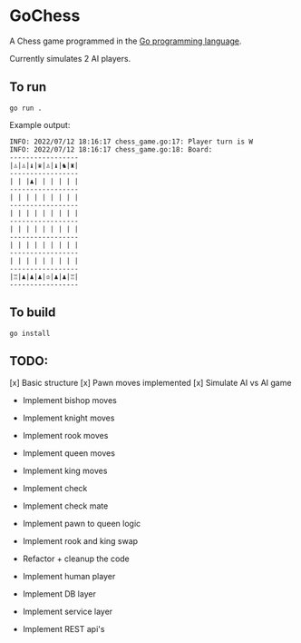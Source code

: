 # GoChess
A Chess game programmed in the [Go programming language](https://go.dev/). 

Currently simulates 2 AI players.

## To run
`go run .`

Example output:

```
INFO: 2022/07/12 18:16:17 chess_game.go:17: Player turn is W
INFO: 2022/07/12 18:16:17 chess_game.go:18: Board:
-----------------
|♙|♙|♝|♛|♙|♝|♞|♜|
-----------------
| | |♟| | | | | |
-----------------
| | | | | | | | |
-----------------
| | | | | | | | |
-----------------
| | | | | | | | |
-----------------
| | | | | | | | |
-----------------
| | | | | | | | |
-----------------
|♖|♟|♟|♟|♔|♟|♟|♖|
-----------------
```

## To build
`go install`

## TODO:
[x] Basic structure
[x] Pawn moves implemented
[x] Simulate AI vs AI game
- Implement bishop moves
- Implement knight moves
- Implement rook moves
- Implement queen moves 
- Implement king moves 
- Implement check
- Implement check mate
- Implement pawn to queen logic 
- Implement rook and king swap
- Refactor + cleanup the code
 
- Implement human player
- Implement DB layer
- Implement service layer
- Implement REST api's